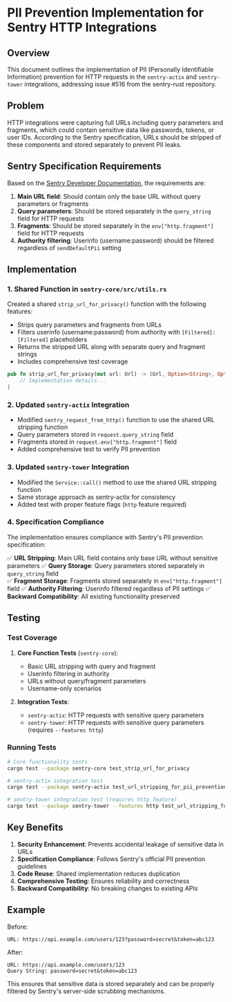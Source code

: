 # PII Prevention Implementation for Sentry HTTP Integrations

## Overview

This document outlines the implementation of PII (Personally Identifiable Information) prevention for HTTP requests in the `sentry-actix` and `sentry-tower` integrations, addressing issue #516 from the sentry-rust repository.

## Problem

HTTP integrations were capturing full URLs including query parameters and fragments, which could contain sensitive data like passwords, tokens, or user IDs. According to the Sentry specification, URLs should be stripped of these components and stored separately to prevent PII leaks.

## Sentry Specification Requirements

Based on the [Sentry Developer Documentation](https://develop.sentry.dev/sdk/expected-features/data-handling/), the requirements are:

1. **Main URL field**: Should contain only the base URL without query parameters or fragments
2. **Query parameters**: Should be stored separately in the `query_string` field for HTTP requests
3. **Fragments**: Should be stored separately in the `env["http.fragment"]` field for HTTP requests  
4. **Authority filtering**: Userinfo (username:password) should be filtered regardless of `sendDefaultPii` setting

## Implementation

### 1. Shared Function in `sentry-core/src/utils.rs`

Created a shared `strip_url_for_privacy()` function with the following features:
- Strips query parameters and fragments from URLs
- Filters userinfo (username:password) from authority with `[Filtered]:[Filtered]` placeholders
- Returns the stripped URL along with separate query and fragment strings
- Includes comprehensive test coverage

```rust
pub fn strip_url_for_privacy(mut url: Url) -> (Url, Option<String>, Option<String>) {
    // Implementation details...
}
```

### 2. Updated `sentry-actix` Integration

- Modified `sentry_request_from_http()` function to use the shared URL stripping function
- Query parameters stored in `request.query_string` field
- Fragments stored in `request.env["http.fragment"]` field
- Added comprehensive test to verify PII prevention

### 3. Updated `sentry-tower` Integration  

- Modified the `Service::call()` method to use the shared URL stripping function
- Same storage approach as sentry-actix for consistency
- Added test with proper feature flags (`http` feature required)

### 4. Specification Compliance

The implementation ensures compliance with Sentry's PII prevention specification:

✅ **URL Stripping**: Main URL field contains only base URL without sensitive parameters
✅ **Query Storage**: Query parameters stored separately in `query_string` field  
✅ **Fragment Storage**: Fragments stored separately in `env["http.fragment"]` field
✅ **Authority Filtering**: Userinfo filtered regardless of PII settings
✅ **Backward Compatibility**: All existing functionality preserved

## Testing

### Test Coverage

1. **Core Function Tests** (`sentry-core`):
   - Basic URL stripping with query and fragment
   - Userinfo filtering in authority
   - URLs without query/fragment parameters
   - Username-only scenarios

2. **Integration Tests**:
   - `sentry-actix`: HTTP requests with sensitive query parameters
   - `sentry-tower`: HTTP requests with sensitive query parameters (requires `--features http`)

### Running Tests

```bash
# Core functionality tests
cargo test --package sentry-core test_strip_url_for_privacy

# sentry-actix integration test  
cargo test --package sentry-actix test_url_stripping_for_pii_prevention

# sentry-tower integration test (requires http feature)
cargo test --package sentry-tower --features http test_url_stripping_for_pii_prevention
```

## Key Benefits

1. **Security Enhancement**: Prevents accidental leakage of sensitive data in URLs
2. **Specification Compliance**: Follows Sentry's official PII prevention guidelines
3. **Code Reuse**: Shared implementation reduces duplication
4. **Comprehensive Testing**: Ensures reliability and correctness
5. **Backward Compatibility**: No breaking changes to existing APIs

## Example

Before:
```
URL: https://api.example.com/users/123?password=secret&token=abc123
```

After:
```
URL: https://api.example.com/users/123
Query String: password=secret&token=abc123  
```

This ensures that sensitive data is stored separately and can be properly filtered by Sentry's server-side scrubbing mechanisms.